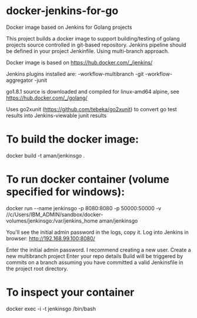# docker-jenkins-for-go
Docker image based on Jenkins for Golang projects

This project builds a docker image to support building/testing of golang projects source controlled in git-based repository.  Jenkins pipeline should be defined in your project Jenkinfile.  Using multi-branch approach.

Docker image is based on https://hub.docker.com/_/jenkins/

Jenkins plugins installed are:
-workflow-multibranch
-git
-workflow-aggregator
-junit

go1.8.1 source is downloaded and compiled for linux-amd64 alpine, see https://hub.docker.com/_/golang/ 

Uses go2xunit (https://github.com/tebeka/go2xunit) to convert go test results into Jenkins-viewable junit results

# To build the docker image:
docker build -t aman/jenkinsgo .

# To run docker container (volume specified for windows):
docker run --name jenkinsgo -p 8080:8080 -p 50000:50000 -v //c/Users/IBM_ADMIN/sandbox/docker-volumes/jenkinsgo:/var/jenkins_home aman/jenkinsgo

You'll see the initial admin password in the logs, copy it.
Log into Jenkins in browser:
http://192.168.99.100:8080/

Enter the initial admin password.
I recommend creating a new user.
Create a new multibranch project
Enter your repo details
Build will be triggered by commits on a branch assuming you have committed a valid Jenkinsfile in the project root directory.

# To inspect your container
docker exec -i -t jenkinsgo /bin/bash